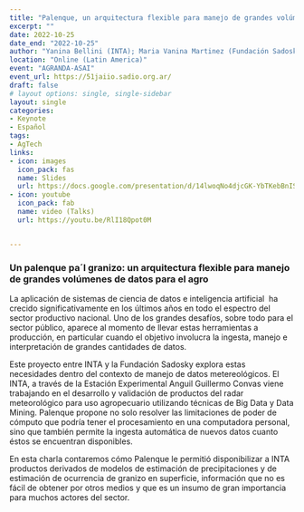 ```yaml
---
title: "Palenque, un arquitectura flexible para manejo de grandes volúmenes de datos para el agro"
excerpt: ""
date: 2022-10-25
date_end: "2022-10-25"
author: "Yanina Bellini (INTA); Maria Vanina Martinez (Fundación Sadosky); Nicolás Pazos-Méndez (Fundación Sadosky)"
location: "Online (Latin America)"
event: "AGRANDA-ASAI"
event_url: https://51jaiio.sadio.org.ar/
draft: false
# layout options: single, single-sidebar
layout: single
categories:
- Keynote
- Español
tags:
- AgTech
links:
- icon: images
  icon_pack: fas
  name: Slides
  url: https://docs.google.com/presentation/d/14lwoqNo4djcGK-YbTKebBnISmpzHcVHOj4xpI7CBXx8/edit?usp=sharing
- icon: youtube
  icon_pack: fab
  name: video (Talks)
  url: https://youtu.be/RlI18Qpot0M


---
```


### Un palenque pa´l granizo: un arquitectura flexible para manejo de grandes volúmenes de datos para el agro

La aplicación de sistemas de ciencia de datos e inteligencia artificial 
ha crecido significativamente en los últimos años en todo el espectro del sector productivo nacional. Uno de los grandes desafíos, sobre todo para el sector público, aparece al momento de llevar estas herramientas a producción, en particular cuando el objetivo involucra la ingesta, manejo e interpretación de grandes cantidades de datos. 

Este proyecto entre INTA y la Fundación Sadosky explora estas necesidades
dentro del contexto de manejo de datos metereológicos. El INTA, a través de la Estación Experimental Anguil Guillermo Convas viene trabajando en el desarrollo y validación de productos del radar meteorológico para uso agropecuario utilizando técnicas de Big Data y Data Mining. Palenque propone no solo resolver las limitaciones de poder de cómputo que podría tener el procesamiento en una computadora personal, sino que también permite la ingesta automática de nuevos datos cuanto éstos se encuentran disponibles.

En esta charla contaremos cómo Palenque le permitió disponibilizar a INTA productos derivados de modelos de estimación de precipitaciones y de estimación de ocurrencia de granizo en superficie, información que no es
fácil de obtener por otros medios y que es un insumo de gran importancia
para muchos actores del sector.